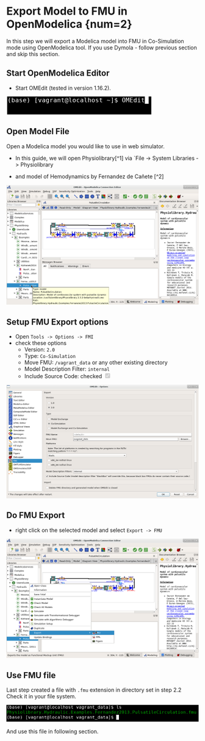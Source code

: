 # Export Model to FMU in OpenModelica {num=2}

In this step we will export a Modelica model into FMU in Co-Simulation mode using OpenModelica tool. If you use Dymola - follow previous section and skip this section.

## Start OpenModelica Editor 

* Start OMEdit (tested in version 1.16.2).

![OMStart](OM_Start.png)


## Open Model File

Open a Modelica model you would like to use in web simulator. 
* In this guide, we will open Physiolibrary[^1] via `File -> System Libraries -> Physiolibrary

* and model of Hemodynamics by Fernandez de Cañete [^2] 

![OM_MeursModel](OM_CaneteModel.png)

## Setup FMU Export options
* Open `Tools -> Options -> FMI`
* check these options
  * Version: `2.0`
  * Type: `Co-Simulation`
  * Move FMU: `/vagrant_data` or any other existing directory
  * Model Description Filter: `internal`
  * Include Source Code: checked <input type="checkbox" checked disabled/>

![OM_FMUSettings](OM_FMUSettings.png)

## Do FMU Export
  * right click on the selected model and select `Export -> FMU`

![OM_FMUExport](OM_FMUExport.png)


## Use FMU file

Last step created a file with `.fmu` extension in directory set in step 2.2 
Check it in your file system. 

![bash_FMUFile](bash_FMUFile.png)

And use this file in following section.

